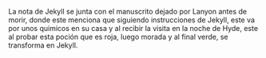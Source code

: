 La nota de Jekyll se junta con el manuscrito dejado por Lanyon antes de morir, donde este menciona que siguiendo instrucciones de Jekyll, este va por unos quimicos en su casa y al recibir la visita en la noche de Hyde, este al probar esta poción que es roja, luego morada y al final verde, se transforma en Jekyll.
